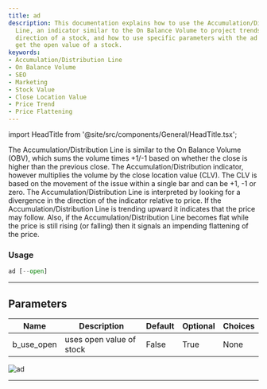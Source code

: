 ```yaml
---
title: ad
description: This documentation explains how to use the Accumulation/Distribution
  Line, an indicator similar to the On Balance Volume to project trends in the price
  direction of a stock, and how to use specific parameters with the ad function to
  get the open value of a stock.
keywords:
- Accumulation/Distribution Line
- On Balance Volume
- SEO
- Marketing
- Stock Value
- Close Location Value
- Price Trend
- Price Flattening
---
```


import HeadTitle from '@site/src/components/General/HeadTitle.tsx';

<HeadTitle title="ad - Ta - Crypto - Reference | OpenBB Terminal Docs" />

The Accumulation/Distribution Line is similar to the On Balance Volume (OBV), which sums the volume times +1/-1 based on whether the close is higher than the previous close. The Accumulation/Distribution indicator, however multiplies the volume by the close location value (CLV). The CLV is based on the movement of the issue within a single bar and can be +1, -1 or zero. The Accumulation/Distribution Line is interpreted by looking for a divergence in the direction of the indicator relative to price. If the Accumulation/Distribution Line is trending upward it indicates that the price may follow. Also, if the Accumulation/Distribution Line becomes flat while the price is still rising (or falling) then it signals an impending flattening of the price.

### Usage

```python
ad [--open]
```

---

## Parameters

| Name | Description | Default | Optional | Choices |
| ---- | ----------- | ------- | -------- | ------- |
| b_use_open | uses open value of stock | False | True | None |

![ad](https://user-images.githubusercontent.com/46355364/154309283-9512c6c0-dda3-4348-9350-105238676479.png)

---
